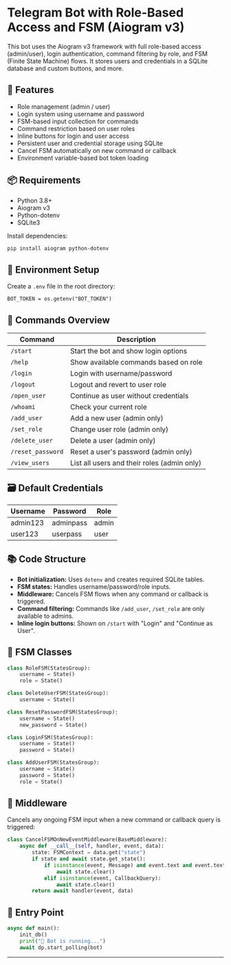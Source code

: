 # Telegram Bot with Role-Based Access and FSM (Aiogram v3)

This bot uses the Aiogram v3 framework with full role-based access (admin/user), login authentication, command filtering by role, and FSM (Finite State Machine) flows. It stores users and credentials in a SQLite database and custom buttons, and more.

## 🔧 Features

- Role management (admin / user)
- Login system using username and password
- FSM-based input collection for commands
- Command restriction based on user roles
- Inline buttons for login and user access
- Persistent user and credential storage using SQLite
- Cancel FSM automatically on new command or callback
- Environment variable-based bot token loading

## 📦 Requirements

- Python 3.8+
- Aiogram v3
- Python-dotenv
- SQLite3

Install dependencies:

```bash
pip install aiogram python-dotenv
```

## 📁 Environment Setup

Create a `.env` file in the root directory:

```env
BOT_TOKEN = os.getenv("BOT_TOKEN")
```

## 🧠 Commands Overview

| Command           | Description |
|-------------------|-------------|
| `/start`          | Start the bot and show login options |
| `/help`           | Show available commands based on role |
| `/login`          | Login with username/password |
| `/logout`         | Logout and revert to user role |
| `/open_user`      | Continue as user without credentials |
| `/whoami`         | Check your current role |
| `/add_user`       | Add a new user (admin only) |
| `/set_role`       | Change user role (admin only) |
| `/delete_user`    | Delete a user (admin only) |
| `/reset_password` | Reset a user's password (admin only) |
| `/view_users`     | List all users and their roles (admin only) |

## 🗃️ Default Credentials

| Username  | Password   | Role  |
|-----------|------------|-------|
| admin123  | adminpass  | admin |
| user123   | userpass   | user  |

## 📚 Code Structure

- **Bot initialization:** Uses `dotenv` and creates required SQLite tables.
- **FSM states:** Handles username/password/role inputs.
- **Middleware:** Cancels FSM flows when any command or callback is triggered.
- **Command filtering:** Commands like `/add_user`, `/set_role` are only available to admins.
- **Inline login buttons:** Shown on `/start` with "Login" and "Continue as User".

## 🧩 FSM Classes

```python
class RoleFSM(StatesGroup):
    username = State()
    role = State()

class DeleteUserFSM(StatesGroup):
    username = State()

class ResetPasswordFSM(StatesGroup):
    username = State()
    new_password = State()

class LoginFSM(StatesGroup):
    username = State()
    password = State()

class AddUserFSM(StatesGroup):
    username = State()
    password = State()
    role = State()
```

## 🧠 Middleware

Cancels any ongoing FSM input when a new command or callback query is triggered:

```python
class CancelFSMOnNewEventMiddleware(BaseMiddleware):
    async def __call__(self, handler, event, data):
        state: FSMContext = data.get("state")
        if state and await state.get_state():
            if isinstance(event, Message) and event.text and event.text.startswith('/'):
                await state.clear()
            elif isinstance(event, CallbackQuery):
                await state.clear()
        return await handler(event, data)
```

## 🏁 Entry Point

```python
async def main():
    init_db()
    print("🤖 Bot is running...")
    await dp.start_polling(bot)
```

---

